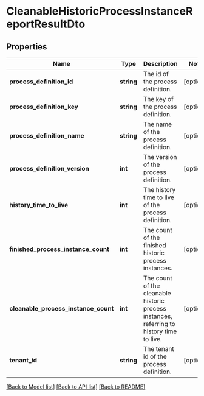 # CleanableHistoricProcessInstanceReportResultDto

## Properties
Name | Type | Description | Notes
------------ | ------------- | ------------- | -------------
**process_definition_id** | **string** | The id of the process definition. | [optional] 
**process_definition_key** | **string** | The key of the process definition. | [optional] 
**process_definition_name** | **string** | The name of the process definition. | [optional] 
**process_definition_version** | **int** | The version of the process definition. | [optional] 
**history_time_to_live** | **int** | The history time to live of the process definition. | [optional] 
**finished_process_instance_count** | **int** | The count of the finished historic process instances. | [optional] 
**cleanable_process_instance_count** | **int** | The count of the cleanable historic process instances, referring to history time to live. | [optional] 
**tenant_id** | **string** | The tenant id of the process definition. | [optional] 

[[Back to Model list]](../../README.md#documentation-for-models) [[Back to API list]](../../README.md#documentation-for-api-endpoints) [[Back to README]](../../README.md)

